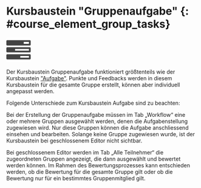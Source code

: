 # Kursbaustein "Gruppenaufgabe"  {: #course_element_group_tasks}
![Aufgabe Icon](assets/task.png)

Der Kursbaustein Gruppenaufgabe funktioniert größtenteils wie der Kursbaustein
["Aufgabe"](Course_Element_Task.de.md).
Punkte und Feedbacks werden in diesem Kursbaustein für die gesamte Gruppe erstellt, können aber individuell angepasst werden.

Folgende Unterschiede zum Kursbaustein Aufgabe sind zu beachten:

Bei der Erstellung der Gruppenaufgabe müssen im Tab „Workflow“ eine oder
mehrere Gruppen ausgewählt werden, denen die Aufgabenstellung zugewiesen wird.
Nur diese Gruppen können die Aufgabe anschliessend einsehen und bearbeiten.
Solange keine Gruppe zugewiesen wurde, ist der Kursbaustein bei geschlossenem
Editor nicht sichtbar.

Bei geschlossenem Editor werden im Tab „Alle Teilnehmer“ die zugeordneten Gruppen angezeigt, die dann ausgewählt und bewertet werden können. Im Rahmen des
Bewertungsprozesses kann entschieden werden, ob die Bewertung für die gesamte
Gruppe gilt oder ob die Bewertung nur für ein bestimmtes Gruppenmitglied gilt.  